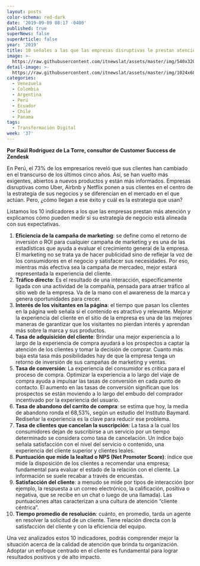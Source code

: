 ```yaml
---
layout: posts
color-schema: red-dark
date: '2019-09-09 08:17 -0400'
published: true
superNews: false
superArticle: false
year: '2019'
title: 10 señales a las que las empresas disruptivas le prestan atención
image: >-
  https://raw.githubusercontent.com/itnewslat/assets/master/img/540x320/Disrupcion-p.jpg
detail-image: >-
  https://raw.githubusercontent.com/itnewslat/assets/master/img/1024x680/Disrupcion-g.jpg
categories:
  - Venezuela
  - Colombia
  - Argentina
  - Perú
  - Ecuador
  - Chile
  - Panama
tags:
  - Transformación Digital
week: '37'
---
```

**Por Raúl Rodríguez de La Torre, consultor de Customer Success de Zendesk**

En Perú, el 73% de los empresarios reveló que sus clientes han cambiado en el transcurso de los últimos cinco años. Así, se han vuelto más exigentes, abiertos a nuevos productos y están más informados. Empresas disruptivas como Uber, Airbnb y Netflix ponen a sus clientes en el centro de la estrategia de sus negocios y se diferencian en el mercado en el que actúan. Pero, ¿cómo llegan a ese éxito y cuál es la estrategia que usan?

Listamos los 10 indicadores a los que las empresas prestan más atención y explicamos cómo pueden medir si su estrategia de negocio está alineada con sus expectativas. 

1. **Eficiencia de la campaña de marketing**: se define como el retorno de inversión o ROI para cualquier campaña de marketing y es una de las estadísticas que ayuda a evaluar el crecimiento general de la empresa. El marketing no se trata ya de hacer publicidad sino de reflejar la voz de los consumidores en el negocio y satisfacer sus necesidades. Por eso, mientras más efectiva sea la campaña de mercadeo, mejor estará representada la experiencia del cliente.
2. **Tráfico directo**: Es el resultado de una interacción, específicamente ligada con una actividad de la compañía, pensada para atraer tráfico al sitio web de la empresa. Va de la mano con el awareness de la marca y genera oportunidades para crecer.
2. **Interés de los visitantes en la página**: el tiempo que pasan los clientes en la página web señala si el contenido es atractivo y relevante. Mejorar la experiencia del cliente en el sitio de la empresa es una de las mejores maneras de garantizar que los visitantes no pierdan interés y aprendan más sobre la marca y sus productos.
3. **Tasa de adquisición del cliente**: Brindar una mejor experiencia a lo largo de la experiencia de compra ayudará a los prospectos a captar la atención de los clientes y tomar la decisión de comprar. Cuanto más baja esta tasa más posibilidades hay de que la empresa tenga un retorno de inversión de sus campañas de marketing y ventas. 
4. **Tasa de conversión**: La experiencia del consumidor es crítica para el proceso de compra. Optimizar la experiencia a lo largo del viaje de compra ayuda a impulsar las tasas de conversión en cada punto de contacto. El aumento en las tasas de conversión significan que los prospectos se están moviendo a lo largo del embudo del comprador incentivado por la experiencia del usuario.
5. **Tasa de abandono del carrito de compra**: se estima que hoy, la media de abandono ronda el 68,53%, según un estudio del Instituto Baymard. Rediseñar la experiencia es la clave para reducir ese problema.
6. **Tasa de clientes que cancelan la suscripción**: La tasa a la cual los consumidores dejan de suscribirse a un servicio por un tiempo determinado se considera como tasa de cancelación. Un índice bajo señala satisfacción con el nivel del servicio o contenido, una experiencia del cliente superior y clientes leales.
7. **Puntuación que mide la lealtad o NPS (Net Promoter Score)**: índice que mide la disposición de los clientes a recomendar una empresa; fundamental para evaluar el estado de la relación con el cliente. La información se suele recabar a través de encuestas.
8. **Satisfacción del cliente**: a menudo se mide por tipos de interacción (por ejemplo, la respuesta a un correo electrónico, la calificación, positiva o negativa, que se recibe en un chat o luego de una llamada). Las puntuaciones altas caracterizan a una cultura de atención “cliente céntrica”.
9. **Tiempo promedio de resolución**: cuánto, en promedio, tarda un agente en resolver la solicitud de un cliente. Tiene relación directa con la satisfacción del cliente y con la eficiencia del equipo.

Una vez analizados estos 10 indicadores, podrás comprender mejor la situación acerca de la calidad de atención que brinda tu organización. Adoptar un enfoque centrado en el cliente es fundamental para lograr resultados positivos y de alto impacto.